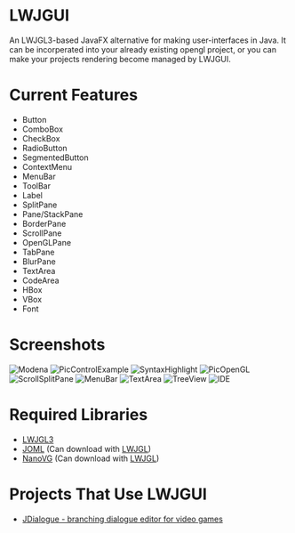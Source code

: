 # LWJGUI
An LWJGL3-based JavaFX alternative for making user-interfaces in Java. It can be incorperated into your already existing opengl project, or you can make your projects rendering become managed by LWJGUI.


# Current Features
- Button
- ComboBox
- CheckBox
- RadioButton
- SegmentedButton
- ContextMenu
- MenuBar
- ToolBar
- Label
- SplitPane
- Pane/StackPane
- BorderPane
- ScrollPane
- OpenGLPane
- TabPane
- BlurPane
- TextArea
- CodeArea
- HBox
- VBox
- Font

# Screenshots
![Modena](http://magaimg.net/img/7dkg.png)
![PicControlExample](https://i.imgur.com/NfH3uUB.png)
![SyntaxHighlight](http://magaimg.net/img/7cr8.png)
![PicOpenGL](https://i.imgur.com/jOHtsxJ.png)
![ScrollSplitPane](https://i.imgur.com/EKVvWdP.png)
![MenuBar](https://i.imgur.com/RdKJJJA.png)
![TextArea](https://i.imgur.com/0YNqcfz.png)
![TreeView](https://i.imgur.com/WZQxpvU.png)
![IDE](http://magaimg.net/img/5reo.png)

# Required Libraries
- [LWJGL3](https://www.lwjgl.org/)
- [JOML](https://github.com/JOML-CI/JOML) (Can download with [LWJGL](https://www.lwjgl.org/customize))
- [NanoVG](https://github.com/memononen/nanovg) (Can download with [LWJGL](https://www.lwjgl.org/customize))

# Projects That Use LWJGUI
- [JDialogue - branching dialogue editor for video games](https://github.com/SkyAphid/JDialogue)

